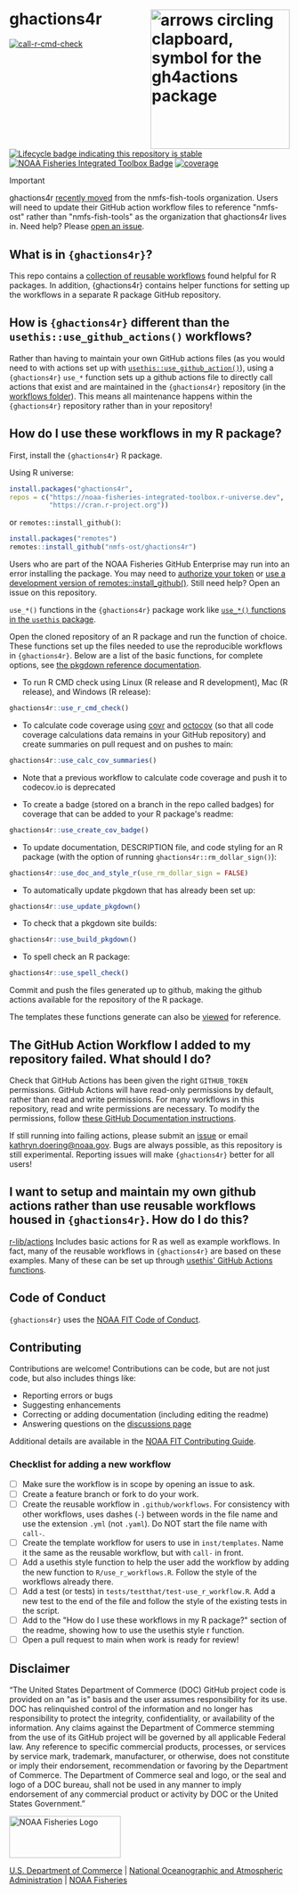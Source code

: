 # ghactions4r <img src="man/figures/logo.png" alt="arrows circling clapboard, symbol for the gh4actions package" align="right" width=250/>

[![call-r-cmd-check](https://github.com/nmfs-ost/ghactions4r/actions/workflows/call-r-cmd-check.yml/badge.svg)](https://github.com/nmfs-ost/ghactions4r/actions/workflows/call-r-cmd-check.yml)
[![Lifecycle badge indicating this repository is stable](https://img.shields.io/badge/lifecycle-stable-green.svg)](https://lifecycle.r-lib.org/articles/stages.html) 
[![NOAA Fisheries Integrated Toolbox Badge](https://img.shields.io/badge/NOAA_FIT-blue)](https://www.fisheries.noaa.gov/resource/tool-app/noaa-fisheries-integrated-toolbox)
[![coverage](https://img.shields.io/endpoint?url=https://raw.githubusercontent.com/nmfs-ost/ghactions4r/refs/heads/badges/coverage-badge.json)](https://github.com/nmfs-ost/ghactions4r/tree/badges)

> [!IMPORTANT]  
> ghactions4r [recently moved](https://github.com/nmfs-ost/ghactions4r/issues/159) from the nmfs-fish-tools organization. Users will need to update their GitHub action workflow files to reference "nmfs-ost" rather than "nmfs-fish-tools" as the organization that ghactions4r lives in. Need help? Please [open an issue](https://github.com/nmfs-ost/ghactions4r/issues).


## What is in `{ghactions4r}`?

This repo contains a [collection of reusable workflows](https://github.com/nmfs-ost/ghactions4r/tree/main/.github/workflows) found helpful for R packages. In addition, {ghactions4r} contains helper functions for setting up the workflows in a separate R package GitHub repository. 

## How is `{ghactions4r}` different than the `usethis::use_github_actions()` workflows?

Rather than having to maintain your own GitHub actions files (as you would need to with actions set up with [`usethis::use_github_action()`](https://usethis.r-lib.org/reference/use_github_action.html)), using a `{ghactions4r}` `use_*` function sets up a github actions file to directly call actions that exist and are maintained in the `{ghactions4r}` repository (in the [workflows folder](https://github.com/nmfs-ost/ghactions4r/tree/main/.github/workflows)). This means all maintenance happens within the `{ghactions4r}` repository rather than in your repository!

## How do I use these workflows in my R package?

First, install the `{ghactions4r}` R package.

Using R universe:
```r
install.packages("ghactions4r", 
repos = c("https://noaa-fisheries-integrated-toolbox.r-universe.dev", 
          "https://cran.r-project.org"))
```
or `remotes::install_github()`:

```r
install.packages("remotes")
remotes::install_github("nmfs-ost/ghactions4r")
```

Users who are part of the NOAA Fisheries GitHub Enterprise may run into an error installing the package. You may need to [authorize your token](https://docs.github.com/en/enterprise-cloud@latest/authentication/authenticating-with-saml-single-sign-on/authorizing-a-personal-access-token-for-use-with-saml-single-sign-on) or [use a development version of remotes::install_github()](https://docs.google.com/document/d/1vPFWBK8TrGjdXrrAlXhcq5f1B7Ap3ppnitnDIUMaS6g/edit?tab=t.0#heading=h.qwg63jl7tkcv). Still need help? Open an issue on this repository.


`use_*()` functions in the `{ghactions4r}` package work like [`use_*()` functions in the `usethis` package](https://github.com/r-lib/usethis#usage).

Open the cloned repository of an R package and run the function of choice. These functions set up the files needed to use the reproducible workflows in `{ghactions4r}`. Below are a list of the basic 
functions, for complete options, see [the pkgdown reference documentation](https://nmfs-fish-tools.github.io/ghactions4r/reference/index.html).

- To run R CMD check using Linux (R release and R development), Mac (R release), and Windows (R release):
```r
ghactions4r::use_r_cmd_check()
```


- To calculate code coverage using [covr](https://covr.r-lib.org/index.html) and [octocov](https://github.com/k1LoW/octocov) (so that all code coverage calculations data remains in your GitHub repository) and create summaries on pull request and on pushes to main:
```r
ghactions4r::use_calc_cov_summaries()
```

- Note that a previous workflow to calculate code coverage and push it to codecov.io is deprecated

- To create a badge (stored on a branch in the repo called badges) for coverage that
can be added to your R package's readme:

```r
ghactions4r::use_create_cov_badge()
```

- To update documentation, DESCRIPTION file, and code styling for an R package (with the option of running `ghactions4r::rm_dollar_sign()`):
```r
ghactions4r::use_doc_and_style_r(use_rm_dollar_sign = FALSE)
```

- To automatically update pkgdown that has already been set up:
```r
ghactions4r::use_update_pkgdown()
```

- To check that a pkgdown site builds:
```r
ghactions4r::use_build_pkgdown()
```

- To spell check an R package:
```r
ghactions4r::use_spell_check()
```

Commit and push the files generated up to github, making the github actions available for the repository of the R package.

The templates these functions generate can also be [viewed](https://github.com/nmfs-ost/ghactions4r/tree/main/inst/templates) for reference.

## The GitHub Action Workflow I added to my repository failed. What should I do?

Check that GitHub Actions has been given the right `GITHUB_TOKEN` permissions. GitHub Actions will have read-only permissions by default, rather than read and write permissions. For many workflows in this repository, read and write permissions are necessary. To modify the permissions, follow [these GitHub Documentation instructions](https://docs.github.com/en/repositories/managing-your-repositorys-settings-and-features/enabling-features-for-your-repository/managing-github-actions-settings-for-a-repository#configuring-the-default-github_token-permissions).

If still running into failing actions, please submit an [issue](https://github.com/nmfs-ost/ghactions4r/issues) or email kathryn.doering@noaa.gov. Bugs are always possible, as this repository is still experimental. Reporting issues will make `{ghactions4r}` better for all users!

## I want to setup and maintain my own github actions rather than use reusable workflows housed in `{ghactions4r}`. How do I do this?

[r-lib/actions](https://github.com/r-lib/actions) Includes basic actions for R as well as example workflows. In fact, many of the reusable workflows in `{ghactions4r}` are based on these examples. Many of these can be set up through [usethis' GitHub Actions functions](https://usethis.r-lib.org/reference/github_actions.html).

## Code of Conduct

`{ghactions4r}` uses the [NOAA FIT Code of Conduct](https://noaa-fisheries-integrated-toolbox.github.io/resources/noaa%20resources/FIT-code-of-conduct/).

## Contributing

Contributions are welcome! Contributions can be code, but are not just code, but also includes things like:

- Reporting errors or bugs
- Suggesting enhancements
- Correcting or adding documentation (including editing the readme)
- Answering questions on the [discussions page](https://github.com/nmfs-ost/ghactions4r/discussions)

Additional details are available in the [NOAA FIT Contributing Guide](https://noaa-fisheries-integrated-toolbox.github.io/resources/noaa%20fit/contributing/).

### Checklist for adding a new workflow
- [ ] Make sure the workflow is in scope by opening an issue to ask.
- [ ] Create a feature branch or fork to do your work.
- [ ] Create the reusable workflow in `.github/workflows`. For consistency with other workflows, uses dashes (`-`) between words in the file name and use the extension `.yml` (not `.yaml`). Do NOT start the file name with `call-`.
- [ ] Create the template workflow for users to use in `inst/templates`. Name it the same as the reusable workflow, but with `call-` in front.
- [ ] Add a usethis style function to help the user add the workflow by adding the new function to `R/use_r_workflows.R`. Follow the style of the workflows already there.
- [ ] Add a test (or tests) in `tests/testthat/test-use_r_workflow.R`. Add a new test to the end of the file and follow the style of the existing tests in the script.
- [ ] Add to the "How do I use these workflows in my R package?" section of the readme, showing how to use the usethis style r function.
- [ ] Open a pull request to main when work is ready for review!

## Disclaimer

“The United States Department of Commerce (DOC) GitHub project code is provided on an "as is" basis and the user assumes responsibility for its use. DOC has relinquished control of the information and no longer has responsibility to protect the integrity, confidentiality, or availability of the information. Any claims against the Department of Commerce stemming from the use of its GitHub project will be governed by all applicable Federal law. Any reference to specific commercial products, processes, or services by service mark, trademark, manufacturer, or otherwise, does not constitute or imply their endorsement, recommendation or favoring by the Department of Commerce. The Department of Commerce seal and logo, or the seal and logo of a DOC bureau, shall not be used in any manner to imply endorsement of any commercial product or activity by DOC or the United States Government.”

<img src="https://raw.githubusercontent.com/nmfs-ost/nmfspalette/main/man/figures/noaa-fisheries-rgb-2line-horizontal-small.png" width="200" style="height: 75px !important;"   alt="NOAA Fisheries Logo">

[U.S. Department of Commerce](https://www.commerce.gov/) | [National Oceanographic and Atmospheric Administration](https://www.noaa.gov) | [NOAA Fisheries](https://www.fisheries.noaa.gov/)
